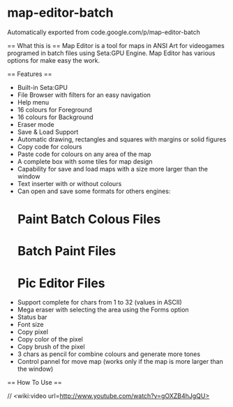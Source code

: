 # map-editor-batch
Automatically exported from code.google.com/p/map-editor-batch

== What this is ==
Map Editor is a tool for maps in ANSI Art for videogames programed in batch files using Seta:GPU Engine.
Map Editor has various options for make easy the work.
 

== Features ==
 
 * Built-in Seta:GPU
 * File Browser with filters for an easy navigation
 * Help menu
 * 16 colours for Foreground
 * 16 colours for Background
 * Eraser mode
 * Save & Load Support
 * Automatic drawing, rectangles and squares with margins or solid figures
 * Copy code for colours
 * Paste code for colours on any area of the map
 * A complete box with some tiles for map design
 * Capability for save and load maps with a size more larger than the window
 * Text inserter with or without colours
 * Can open and save some formats for others engines:
   # Paint Batch Colous Files
   # Batch Paint Files
   # Pic Editor Files
 * Support complete for chars from 1 to 32 (values in ASCII)
 * Mega eraser with selecting the area using the Forms option
 * Status bar
 * Font size
 * Copy pixel
 * Copy color of the pixel
 * Copy brush of the pixel
 * 3 chars as pencil for combine colours and generate more tones
 * Control pannel for move map (works only if the map is more larger than the window)

 == How To Use ==

// <wiki:video url=http://www.youtube.com/watch?v=gOXZB4hJgQU>
